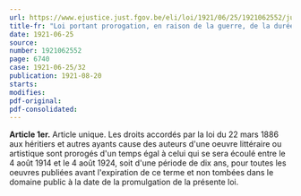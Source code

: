 ```yaml
---
url: https://www.ejustice.just.fgov.be/eli/loi/1921/06/25/1921062552/justel
title-fr: "Loi portant prorogation, en raison de la guerre, de la durée des droits de propriété littéraire et artistique."
date: 1921-06-25
source:
number: 1921062552
page: 6740
case: 1921-06-25/32
publication: 1921-08-20
starts:
modifies:
pdf-original:
pdf-consolidated:
---
```


**Article 1er.** Article unique. Les droits accordés par la loi du 22 mars 1886 aux héritiers et autres ayants cause des auteurs d'une oeuvre littéraire ou artistique sont prorogés d'un temps égal à celui qui se sera écoulé entre le 4 août 1914 et le 4 août 1924, soit d'une période de dix ans, pour toutes les oeuvres publiées avant l'expiration de ce terme et non tombées dans le domaine public à la date de la promulgation de la présente loi.
